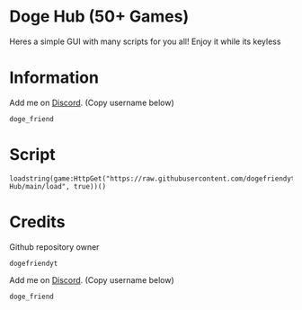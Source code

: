 # Doge Hub **(50+ Games)**

Heres a simple GUI with many scripts for you all! Enjoy it while its keyless

# Information

Add me on <a href="https://discord.com/app">Discord</a>. (Copy username below)
```
doge_friend
```
# Script

```
loadstring(game:HttpGet("https://raw.githubusercontent.com/dogefriendyt/Doge-Hub/main/load", true))()
```

# Credits

Github repository owner
```
dogefriendyt
```
Add me on <a href="https://discord.com/app">Discord</a>. (Copy username below)
```
doge_friend
```
